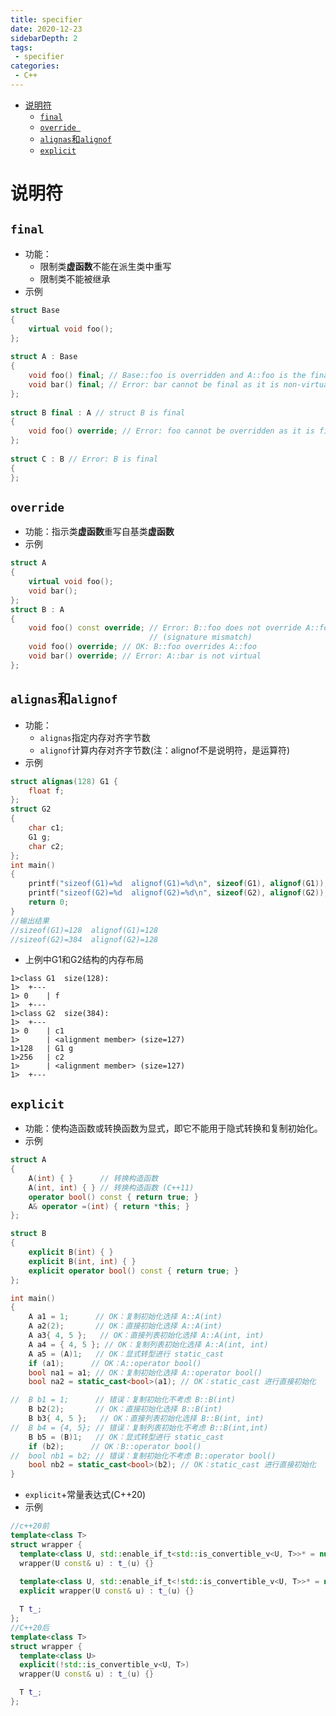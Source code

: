 ```yaml
---
title: specifier
date: 2020-12-23
sidebarDepth: 2
tags:
 - specifier
categories:
 - C++
---
```

- [说明符](#说明符)
  - [`final`](#final)
  - [`override `](#override-)
  - [`alignas`和`alignof`](#alignas和alignof)
  - [`explicit`](#explicit)
# 说明符
## `final`
- 功能：
  - 限制类**虚函数**不能在派生类中重写
  - 限制类不能被继承
- 示例
```cpp
struct Base
{
    virtual void foo();
};
 
struct A : Base
{
    void foo() final; // Base::foo is overridden and A::foo is the final override
    void bar() final; // Error: bar cannot be final as it is non-virtual
};
 
struct B final : A // struct B is final
{
    void foo() override; // Error: foo cannot be overridden as it is final in A
};
 
struct C : B // Error: B is final
{
};
```
## `override `
- 功能：指示类**虚函数**重写自基类**虚函数**
- 示例
```cpp
struct A
{
    virtual void foo();
    void bar();
};
struct B : A
{
    void foo() const override; // Error: B::foo does not override A::foo
                               // (signature mismatch)
    void foo() override; // OK: B::foo overrides A::foo
    void bar() override; // Error: A::bar is not virtual
};
```
## `alignas`和`alignof`
- 功能：
  - `alignas`指定内存对齐字节数
  - `alignof`计算内存对齐字节数(注：alignof不是说明符，是运算符)
- 示例
```cpp
struct alignas(128) G1 {
	float f;
};
struct G2
{
	char c1;
	G1 g;
	char c2;
};
int main()
{
	printf("sizeof(G1)=%d  alignof(G1)=%d\n", sizeof(G1), alignof(G1));
	printf("sizeof(G2)=%d  alignof(G2)=%d\n", sizeof(G2), alignof(G2));
	return 0;
}
//输出结果
//sizeof(G1)=128  alignof(G1)=128
//sizeof(G2)=384  alignof(G2)=128
```
- 上例中G1和G2结构的内存布局
```
1>class G1	size(128):
1>	+---
1> 0	| f
1>	+---
1>class G2	size(384):
1>	+---
1> 0	| c1
1>  	| <alignment member> (size=127)
1>128	| G1 g
1>256	| c2
1>  	| <alignment member> (size=127)
1>	+---
```
## `explicit`
- 功能：使构造函数或转换函数为显式，即它不能用于隐式转换和复制初始化。
- 示例
```cpp
struct A
{
	A(int) { }      // 转换构造函数
	A(int, int) { } // 转换构造函数 (C++11)
	operator bool() const { return true; }
	A& operator =(int) { return *this; }
};

struct B
{
	explicit B(int) { }
	explicit B(int, int) { }
	explicit operator bool() const { return true; }
};

int main()
{
	A a1 = 1;      // OK：复制初始化选择 A::A(int)
	A a2(2);       // OK：直接初始化选择 A::A(int)
	A a3{ 4, 5 };   // OK：直接列表初始化选择 A::A(int, int)
	A a4 = { 4, 5 }; // OK：复制列表初始化选择 A::A(int, int)
	A a5 = (A)1;   // OK：显式转型进行 static_cast
	if (a1);      // OK：A::operator bool()
	bool na1 = a1; // OK：复制初始化选择 A::operator bool()
	bool na2 = static_cast<bool>(a1); // OK：static_cast 进行直接初始化

//  B b1 = 1;      // 错误：复制初始化不考虑 B::B(int)
	B b2(2);       // OK：直接初始化选择 B::B(int)
	B b3{ 4, 5 };   // OK：直接列表初始化选择 B::B(int, int)
//  B b4 = {4, 5}; // 错误：复制列表初始化不考虑 B::B(int,int)
	B b5 = (B)1;   // OK：显式转型进行 static_cast
	if (b2);      // OK：B::operator bool()
//  bool nb1 = b2; // 错误：复制初始化不考虑 B::operator bool()
	bool nb2 = static_cast<bool>(b2); // OK：static_cast 进行直接初始化
}
```
- `explicit`+常量表达式(C++20)
- 示例
```cpp
//c++20前
template<class T>
struct wrapper {
  template<class U, std::enable_if_t<std::is_convertible_v<U, T>>* = nullptr>
  wrapper(U const& u) : t_(u) {}
  
  template<class U, std::enable_if_t<!std::is_convertible_v<U, T>>* = nullptr>
  explicit wrapper(U const& u) : t_(u) {}

  T t_;
};
//C++20后
template<class T> 
struct wrapper { 
  template<class U> 
  explicit(!std::is_convertible_v<U, T>) 
  wrapper(U const& u) : t_(u) {} 

  T t_; 
};
```